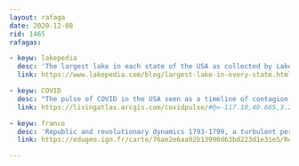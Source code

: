```yaml
---
layout: rafaga
date: 2020-12-08 
rid: 1465
rafagas:

- keyw: lakepedia
  desc: 'The largest lake in each state of the USA as collected by Lakepedia, which among other things has animations of the state of the water reservoir'
  link: https://www.lakepedia.com/blog/largest-lake-in-every-state.html

- keyw: COVID
  desc: "The pulse of COVID in the USA seen as a timeline of contagion for each state, and county"
  link: https://livingatlas.arcgis.com/covidpulse/#@=-117.18,49.685,3.2208237568212574&trendCategories=0

- keyw: france
  desc: 'Republic and revolutionary dynamics 1793-1799, a turbulent period in the history of France told on a map'
  link: https://edugeo.ign.fr/carte/76ae2e6aa92b13990d63bd223d1e31e5/Revolution_1793-1799

---
```

 